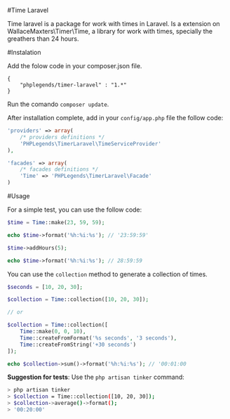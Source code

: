 #Time Laravel


Time laravel is a package for work with times in Laravel. Is a extension on WallaceMaxters\Timer\Time, a library for work with times, specially the greathers than 24 hours.


#Instalation

Add the folow code in your composer.json file.

```
{
    "phplegends/timer-laravel" : "1.*"
}
```

Run the comando `composer update`.


After installation complete, add in your `config/app.php` file the follow code:

```php
'providers' => array(
    /* providers definitions */
    'PHPLegends\TimerLaravel\TimeServiceProvider'
),

'facades' => array(
    /* facades definitions */
    'Time' => 'PHPLegends\TimerLaravel\Facade'
)
```

#Usage

For a simple test, you can use the follow code:

```php
$time = Time::make(23, 59, 59);

echo $time->format('%h:%i:%s'); // '23:59:59'

$time->addHours(5);

echo $time->format('%h:%i:%s'); // 28:59:59
```


You can use the `collection` method to generate a collection of times.


```php
$seconds = [10, 20, 30];

$collection = Time::collection([10, 20, 30]);

// or

$collection = Time::collection([
    Time::make(0, 0, 10),
    Time::createFromFormat('%s seconds', '3 seconds'),
    Time::createFromString('+30 seconds')
]);

echo $collection->sum()->format('%h:%i:%s'); // '00:01:00
```



**Suggestion for tests**: Use the `php artisan tinker` command:

```bash
> php artisan tinker
> $collection = Time::collection([10, 20, 30]);
> $collection->average()->format();
> '00:20:00'

```